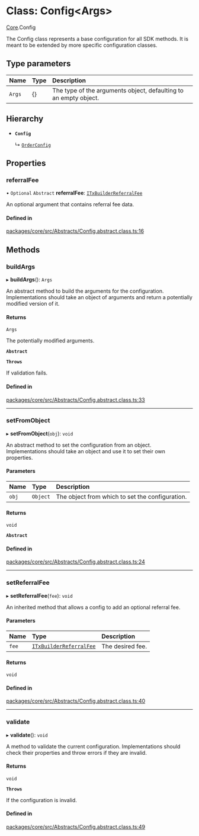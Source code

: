# Class: Config\<Args\>

[Core](../modules/Core.md).Config

The Config class represents a base configuration for all SDK methods.
It is meant to be extended by more specific configuration classes.

## Type parameters

| Name | Type | Description |
| :------ | :------ | :------ |
| `Args` | {} | The type of the arguments object, defaulting to an empty object. |

## Hierarchy

- **`Config`**

  ↳ [`OrderConfig`](Core.OrderConfig.md)

## Properties

### referralFee

• `Optional` `Abstract` **referralFee**: [`ITxBuilderReferralFee`](../interfaces/Core.ITxBuilderReferralFee.md)

An optional argument that contains referral fee data.

#### Defined in

[packages/core/src/Abstracts/Config.abstract.class.ts:16](https://github.com/SundaeSwap-finance/sundae-sdk/blob/main/packages/core/src/Abstracts/Config.abstract.class.ts#L16)

## Methods

### buildArgs

▸ **buildArgs**(): `Args`

An abstract method to build the arguments for the configuration.
Implementations should take an object of arguments and return a potentially modified version of it.

#### Returns

`Args`

The potentially modified arguments.

**`Abstract`**

**`Throws`**

If validation fails.

#### Defined in

[packages/core/src/Abstracts/Config.abstract.class.ts:33](https://github.com/SundaeSwap-finance/sundae-sdk/blob/main/packages/core/src/Abstracts/Config.abstract.class.ts#L33)

___

### setFromObject

▸ **setFromObject**(`obj`): `void`

An abstract method to set the configuration from an object.
Implementations should take an object and use it to set their own properties.

#### Parameters

| Name | Type | Description |
| :------ | :------ | :------ |
| `obj` | `Object` | The object from which to set the configuration. |

#### Returns

`void`

**`Abstract`**

#### Defined in

[packages/core/src/Abstracts/Config.abstract.class.ts:24](https://github.com/SundaeSwap-finance/sundae-sdk/blob/main/packages/core/src/Abstracts/Config.abstract.class.ts#L24)

___

### setReferralFee

▸ **setReferralFee**(`fee`): `void`

An inherited method that allows a config to add an optional referral fee.

#### Parameters

| Name | Type | Description |
| :------ | :------ | :------ |
| `fee` | [`ITxBuilderReferralFee`](../interfaces/Core.ITxBuilderReferralFee.md) | The desired fee. |

#### Returns

`void`

#### Defined in

[packages/core/src/Abstracts/Config.abstract.class.ts:40](https://github.com/SundaeSwap-finance/sundae-sdk/blob/main/packages/core/src/Abstracts/Config.abstract.class.ts#L40)

___

### validate

▸ **validate**(): `void`

A method to validate the current configuration.
Implementations should check their properties and throw errors if they are invalid.

#### Returns

`void`

**`Throws`**

If the configuration is invalid.

#### Defined in

[packages/core/src/Abstracts/Config.abstract.class.ts:49](https://github.com/SundaeSwap-finance/sundae-sdk/blob/main/packages/core/src/Abstracts/Config.abstract.class.ts#L49)
